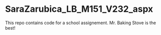 # SaraZarubica_LB_M151_V232_aspx
This repo contains code for a school assignement. Mr. Baking Stove is the best!
